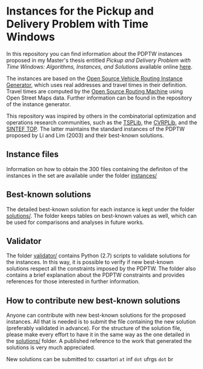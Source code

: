 # Instances for the Pickup and Delivery Problem with Time Windows

In this repository you can find information about the PDPTW instances proposed in my Master's thesis entitled *Pickup and Delivery Problem with Time Windows: Algorithms, Instances, and Solutions* available online [here](https://www.lume.ufrgs.br/handle/10183/194380).

The instances are based on the [Open Source Vehicle Routing Instance Generator](https://github.com/cssartori/ovig), which uses real addresses and travel times in their definition. Travel times are computed by the [Open Source Routing Machine](https://github.com/Project-OSRM/osrm-backend) using Open Street Maps data. Further information can be found in the repository of the instance generator.

This repository was inspired by others in the combinatorial optimization and operations research communities, such as the [TSPLib](https://www.iwr.uni-heidelberg.de/groups/comopt/software/TSPLIB95/), the [CVRPLib](http://vrp.atd-lab.inf.puc-rio.br/index.php/en/), and the [SINTEF TOP](https://www.sintef.no/projectweb/top/). The latter maintains the standard instances of the PDPTW proposed by Li and Lim (2003) and their best-known solutions.

## Instance files

Information on how to obtain the 300 files containing the definiton of the instances in the set are available under the folder [instances/](https://github.com/cssartori/pdptw-instances/tree/master/instances)

## Best-known solutions

The detailed best-known solution for each instance is kept under the folder [solutions/](https://github.com/cssartori/pdptw-instances/tree/master/solutions). The folder keeps tables on best-known values as well, which can be used for comparisons and analyses in future works.

## Validator

The folder [validator/](https://github.com/cssartori/pdptw-instances/tree/master/validator) contains Python (2.7) scripts to validate solutions for the instances. In this way, it is possible to verify if new best-known solutions respect all the constraints imposed by the PDPTW. The folder also contains a brief explanation about the PDPTW constraints and provides references for those interested in further information.

## How to contribute new best-known solutions

Anyone can contribute with new best-known solutions for the proposed instances. All that is needed is to submit the file containing the new solution (preferably validated in advance). For the structure of the solution file, please make every effort to have it in the same way as the one detailed in the [solutions/](https://github.com/cssartori/pdptw-instances/tree/master/solutions) folder. A published reference to the work that generated the solutions is very much appreciated.

New solutions can be submitted to: cssartori `at` inf  `dot` ufrgs `dot` br
